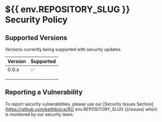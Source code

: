 # ${{ env.REPOSITORY_SLUG }} Security Policy

## Supported Versions

Versions currently being supported with security updates.

| Version | Supported          |
| ------- | ------------------ |
| 0.0.x   | :white_check_mark: |
|         |                    |
|         |                    |
|         |                    |

## Reporting a Vulnerability

To report security vulnerabilities, please use our [Security Issues Section](https://github.com/keithboice/${{ env.REPOSITORY_SLUG }}/issues) which is monitored by our security team.
